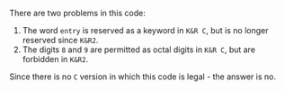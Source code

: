 There are two problems in this code:

1. The word `entry` is reserved as a keyword in `K&R C`, but is no longer reserved since `K&R2`.
2. The digits `8` and `9` are permitted as octal digits in `K&R C`, but are forbidden in `K&R2`.

Since there is no `C` version in which this code is legal - the answer is no.
